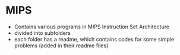 # MIPS
* Contains various programs in MIPS Instruction Set Architecture
* divided into subfolders
* each folder has a readme, which contains codes for some simple problems (added in their readme files)
